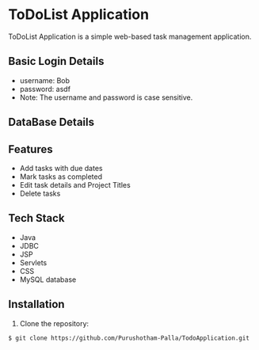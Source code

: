 # ToDoList Application

ToDoList Application is a simple web-based task management application.

## Basic Login Details

- username: Bob
- password: asdf
- Note: The username and password is case sensitive.

## DataBase Details


  
## Features

- Add tasks with due dates
- Mark tasks as completed
- Edit task details and Project Titles
- Delete tasks 


## Tech Stack

- Java
- JDBC
- JSP
- Servlets
- CSS
- MySQL database

## Installation

1. Clone the repository:

```bash
$ git clone https://github.com/Purushotham-Palla/TodoApplication.git
